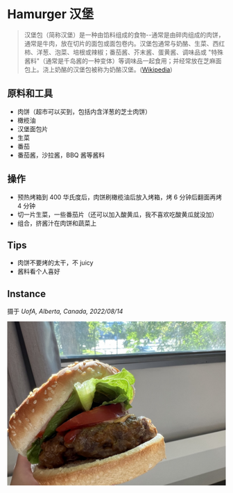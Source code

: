 # Hamurger 汉堡
> 汉堡包（简称汉堡）是一种由馅料组成的食物--通常是由碎肉组成的肉饼，通常是牛肉，放在切片的面包或面包卷内。汉堡包通常与奶酪、生菜、西红柿、洋葱、泡菜、培根或辣椒；番茄酱、芥末酱、蛋黄酱、调味品或 "特殊酱料"（通常是千岛酱的一种变体）等调味品一起食用；并经常放在芝麻面包上。浇上奶酪的汉堡包被称为奶酪汉堡。([Wikipedia](https://en.wikipedia.org/wiki/Hamburger))

## 原料和工具
- 肉饼（超市可以买到，包括内含洋葱的芝士肉饼）
- 橄榄油
- 汉堡面包片
- 生菜
- 番茄
- 番茄酱，沙拉酱，BBQ 酱等酱料

## 操作
- 预热烤箱到 400 华氏度后，肉饼刷橄榄油后放入烤箱，烤 6 分钟后翻面再烤 4 分钟
- 切一片生菜，一些番茄片（还可以加入酸黄瓜，我不喜欢吃酸黄瓜就没加）
- 组合，挤酱汁在肉饼和蔬菜上

## Tips
- 肉饼不要烤的太干，不 juicy
- 酱料看个人喜好

## Instance
摄于 *UofA, Alberta, Canada, 2022/08/14*

![](imgs/hamburger.jpeg)